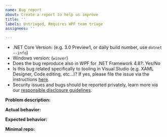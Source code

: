 ```yaml
---
name: Bug report
about: Create a report to help us improve
title: ''
labels: Untriaged, Requires WPF team triage
assignees: ''

---
```


* .NET Core Version: (e.g. 3.0 Preview1, or daily build number, use `dotnet --info`)
* Windows version: (`winver`)
* Does the bug reproduce also in WPF for .NET Framework 4.8?: Yes/No
* Is this bug related specifically to tooling in Visual Studio (e.g. XAML Designer, Code editing, etc...)? If yes, please file the issue via the instructions [here](https://docs.microsoft.com/visualstudio/ide/how-to-report-a-problem-with-visual-studio?view=vs-2019).
* Security issues and bugs should be reported privately, learn more via our [responsible disclosure guidelines](https://github.com/dotnet/wpf/blob/main/README.md#reporting-security-issues-and-security-bugs).

 <!-- Read https://github.com/dotnet/wpf/blob/main/Documentation/issue-guide.md -->
 
 **Problem description:**
 
 **Actual behavior:** <!-- callstack for crashes / exceptions -->
 
 **Expected behavior:**
 
 **Minimal repo:**

